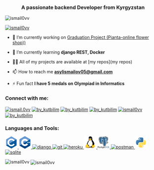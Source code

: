 <h3 align="center">A passionate backend Developer from Kyrgyzstan</h3>

<p align="left"> <img src="https://komarev.com/ghpvc/?username=ismail0vv&label=Profile%20views&color=0e75b6&style=flat" alt="ismail0vv" /> </p>

<p align="left"> <a href="https://github.com/ryo-ma/github-profile-trophy"><img src="https://github-profile-trophy.vercel.app/?username=ismail0vv" alt="ismail0vv" /></a> </p>

- 🔭 I’m currently working on [Graduation Project (Pianta-online flower shop))](https://github.com/ismail0vv/PiantaFlowerShop_DjangoRestAPI)

- 🌱 I’m currently learning **django REST, Docker**

- 👨‍💻 All of my projects are available at [my repos](my repos)

- 📫 How to reach me **asylismailov05@gmail.com**

- ⚡ Fun fact **I have 5 medals on Olympiad in Informatics**

<h3 align="left">Connect with me:</h3>
<p align="left">
<a href="https://instagram.com/ismail.0vv" target="blank"><img align="center" src="https://raw.githubusercontent.com/rahuldkjain/github-profile-readme-generator/master/src/images/icons/Social/instagram.svg" alt="ismail.0vv" height="30" width="40" /></a>
<a href="https://www.codechef.com/users/by_kutbilim" target="blank"><img align="center" src="https://cdn.jsdelivr.net/npm/simple-icons@3.1.0/icons/codechef.svg" alt="by_kutbilim" height="30" width="40" /></a>
<a href="https://www.hackerrank.com/by_kutbilim" target="blank"><img align="center" src="https://raw.githubusercontent.com/rahuldkjain/github-profile-readme-generator/master/src/images/icons/Social/hackerrank.svg" alt="by_kutbilim" height="30" width="40" /></a>
<a href="https://codeforces.com/profile/by_kutbilim" target="blank"><img align="center" src="https://raw.githubusercontent.com/rahuldkjain/github-profile-readme-generator/master/src/images/icons/Social/codeforces.svg" alt="by_kutbilim" height="30" width="40" /></a>
<a href="https://www.leetcode.com/ismail0vv" target="blank"><img align="center" src="https://raw.githubusercontent.com/rahuldkjain/github-profile-readme-generator/master/src/images/icons/Social/leet-code.svg" alt="ismail0vv" height="30" width="40" /></a>
<a href="https://www.topcoder.com/members/by_kutbilim" target="blank"><img align="center" src="https://raw.githubusercontent.com/rahuldkjain/github-profile-readme-generator/master/src/images/icons/Social/topcoder.svg" alt="by_kutbilim" height="30" width="40" /></a>
</p>

<h3 align="left">Languages and Tools:</h3>
<p align="left"> <a href="https://www.cprogramming.com/" target="_blank" rel="noreferrer"> <img src="https://raw.githubusercontent.com/devicons/devicon/master/icons/c/c-original.svg" alt="c" width="40" height="40"/> </a> <a href="https://www.w3schools.com/cpp/" target="_blank" rel="noreferrer"> <img src="https://raw.githubusercontent.com/devicons/devicon/master/icons/cplusplus/cplusplus-original.svg" alt="cplusplus" width="40" height="40"/> </a> <a href="https://www.djangoproject.com/" target="_blank" rel="noreferrer"> <img src="https://cdn.worldvectorlogo.com/logos/django.svg" alt="django" width="40" height="40"/> </a> <a href="https://git-scm.com/" target="_blank" rel="noreferrer"> <img src="https://www.vectorlogo.zone/logos/git-scm/git-scm-icon.svg" alt="git" width="40" height="40"/> </a> <a href="https://heroku.com" target="_blank" rel="noreferrer"> <img src="https://www.vectorlogo.zone/logos/heroku/heroku-icon.svg" alt="heroku" width="40" height="40"/> </a> <a href="https://www.linux.org/" target="_blank" rel="noreferrer"> <img src="https://raw.githubusercontent.com/devicons/devicon/master/icons/linux/linux-original.svg" alt="linux" width="40" height="40"/> </a> <a href="https://www.postgresql.org" target="_blank" rel="noreferrer"> <img src="https://raw.githubusercontent.com/devicons/devicon/master/icons/postgresql/postgresql-original-wordmark.svg" alt="postgresql" width="40" height="40"/> </a> <a href="https://postman.com" target="_blank" rel="noreferrer"> <img src="https://www.vectorlogo.zone/logos/getpostman/getpostman-icon.svg" alt="postman" width="40" height="40"/> </a> <a href="https://www.python.org" target="_blank" rel="noreferrer"> <img src="https://raw.githubusercontent.com/devicons/devicon/master/icons/python/python-original.svg" alt="python" width="40" height="40"/> </a> <a href="https://www.sqlite.org/" target="_blank" rel="noreferrer"> <img src="https://www.vectorlogo.zone/logos/sqlite/sqlite-icon.svg" alt="sqlite" width="40" height="40"/> </a> </p>

<p><img align="left" src="https://github-readme-stats.vercel.app/api/top-langs?username=ismail0vv&show_icons=true&locale=en&layout=compact" alt="ismail0vv" /></p>

<p>&nbsp;<img align="center" src="https://github-readme-stats.vercel.app/api?username=ismail0vv&show_icons=true&locale=en" alt="ismail0vv" /></p>
